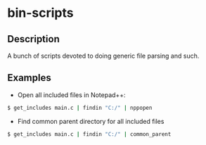 # bin-scripts #

## Description ##

A bunch of scripts devoted to doing generic file parsing and such.

## Examples ##

* Open all included files in Notepad++:

```sh
$ get_includes main.c | findin "C:/" | nppopen
```

* Find common parent directory for all included files

```sh
$ get_includes main.c | findin "C:/" | common_parent
```
